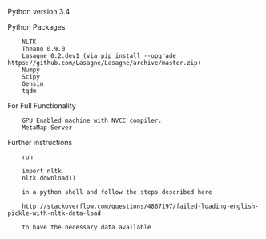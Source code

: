 Python version 3.4

Python Packages

        NLTK
        Theano 0.9.0
        Lasagne 0.2.dev1 (via pip install --upgrade https://github.com/Lasagne/Lasagne/archive/master.zip)
        Numpy
        Scipy
        Gensim
        tqdm

For Full Functionality

        GPU Enabled machine with NVCC compiler.
        MetaMap Server
        
Further instructions

        run 
        
        import nltk
        nltk.download()
        
        in a python shell and follow the steps described here
        
        http://stackoverflow.com/questions/4867197/failed-loading-english-pickle-with-nltk-data-load
        
        to have the necessary data available
